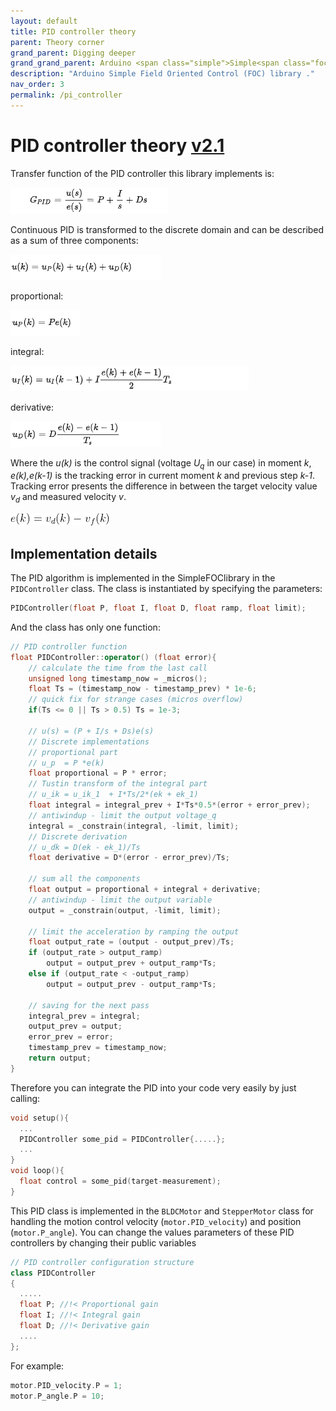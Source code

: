 ```yaml
---
layout: default
title: PID controller theory
parent: Theory corner
grand_parent: Digging deeper
grand_grand_parent: Arduino <span class="simple">Simple<span class="foc">FOC</span>library</span>
description: "Arduino Simple Field Oriented Control (FOC) library ."
nav_order: 3
permalink: /pi_controller
---
```


 
# PID controller theory [v2.1](https://github.com/simplefoc/Arduino-FOC/releases)
Transfer function of the PID controller this library implements is:

<p><img src="./extras/Images/contPID.png" /></p>

Continuous PID is transformed to the discrete domain and can be described as a sum of three components:

<p><img src="./extras/Images/PID_eq.png" /></p>

proportional: 
<p><img src="./extras/Images/PID_pro.png" /></p>
integral: 
<p><img src="./extras/Images/PID_int.png" /></p>
derivative: 
<p><img src="./extras/Images/PID_der.png" /></p>

Where the <i>u(k)</i> is the control signal (voltage <i>U<sub>q</sub></i> in our case) in moment <i>k</i>, <i>e(k),e(k-1)</i> is the tracking error in current moment <i>k</i> and previous step <i>k-1</i>. Tracking error presents the difference in between the target velocity value <i>v<sub>d</sub></i> and measured velocity <i>v</i>. 


<p><img src="./extras/Images/track.png" /></p>


## Implementation details
The PID algorithm is implemented in the  <span class="simple">Simple<span class="foc">FOC</span>library</span> in the `PIDController` class. The class is instantiated by specifying the parameters:
```cpp
PIDController(float P, float I, float D, float ramp, float limit);
```
And the class has only one function:
```cpp
// PID controller function
float PIDController::operator() (float error){
    // calculate the time from the last call
    unsigned long timestamp_now = _micros();
    float Ts = (timestamp_now - timestamp_prev) * 1e-6;
    // quick fix for strange cases (micros overflow)
    if(Ts <= 0 || Ts > 0.5) Ts = 1e-3; 

    // u(s) = (P + I/s + Ds)e(s)
    // Discrete implementations
    // proportional part 
    // u_p  = P *e(k)
    float proportional = P * error;
    // Tustin transform of the integral part
    // u_ik = u_ik_1  + I*Ts/2*(ek + ek_1)
    float integral = integral_prev + I*Ts*0.5*(error + error_prev);
    // antiwindup - limit the output voltage_q
    integral = _constrain(integral, -limit, limit);
    // Discrete derivation
    // u_dk = D(ek - ek_1)/Ts
    float derivative = D*(error - error_prev)/Ts;

    // sum all the components
    float output = proportional + integral + derivative;
    // antiwindup - limit the output variable
    output = _constrain(output, -limit, limit);

    // limit the acceleration by ramping the output
    float output_rate = (output - output_prev)/Ts;
    if (output_rate > output_ramp)
        output = output_prev + output_ramp*Ts;
    else if (output_rate < -output_ramp)
        output = output_prev - output_ramp*Ts;

    // saving for the next pass
    integral_prev = integral;
    output_prev = output;
    error_prev = error;
    timestamp_prev = timestamp_now;
    return output;
}
```
Therefore you can integrate the PID into your code very easily by just calling:
```cpp
void setup(){
  ...
  PIDController some_pid = PIDController{.....};
  ...
}
void loop(){
  float control = some_pid(target-measurement);
} 
```

This PID class is implemented in the `BLDCMotor` and `StepperMotor` class for handling the motion control velocity (`motor.PID_velocity`) and position (`motor.P_angle`). You can change the values parameters of these PID controllers by changing their public variables
```cpp
// PID controller configuration structure
class PIDController
{
  .....
  float P; //!< Proportional gain 
  float I; //!< Integral gain 
  float D; //!< Derivative gain 
  ....
};
```
For example: 
```cpp
motor.PID_velocity.P = 1;
motor.P_angle.P = 10;
```